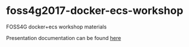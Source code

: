 # foss4g2017-docker-ecs-workshop
FOSS4G docker+ecs workshop materials

Presentation documentation can be found <a href="https://goo.gl/HjX39k">here</a>
